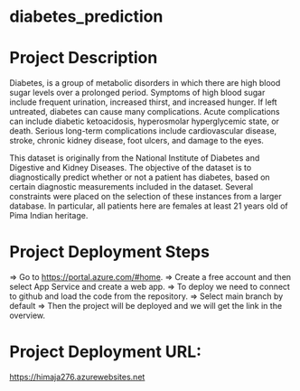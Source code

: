 # diabetes_prediction
# Project Description
Diabetes, is a group of metabolic disorders in which there are high blood sugar levels over a prolonged period. Symptoms of high blood sugar include frequent urination, increased thirst, and increased hunger. If left untreated, diabetes can cause many complications. Acute complications can include diabetic ketoacidosis, hyperosmolar hyperglycemic state, or death. Serious long-term complications include cardiovascular disease, stroke, chronic kidney disease, foot ulcers, and damage to the eyes.

This dataset is originally from the National Institute of Diabetes and Digestive and Kidney Diseases. The objective of the dataset is to diagnostically predict whether or not a patient has diabetes, based on certain diagnostic measurements included in the dataset. Several constraints were placed on the selection of these instances from a larger database. In particular, all patients here are females at least 21 years old of Pima Indian heritage.

# Project Deployment Steps
=> Go to https://portal.azure.com/#home.
=> Create a free account and then select App Service and create a web app.
=> To deploy we need to connect to github and load the code from the repository.
=> Select main branch by default
=> Then the project will be deployed and we will get the link in the overview.

# Project Deployment URL:
https://himaja276.azurewebsites.net


